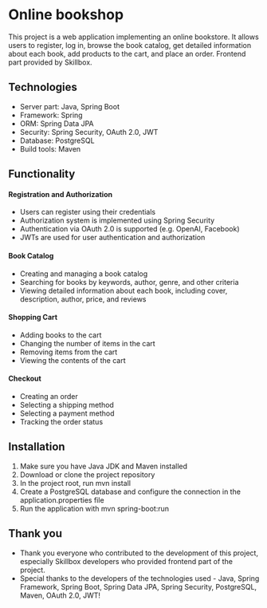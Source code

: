 # Online bookshop
This project is a web application implementing an online bookstore. It allows users to register, log in, browse the book catalog, get detailed information about each book, add products to the cart, and place an order. Frontend part provided by Skillbox.

## Technologies
- Server part: Java, Spring Boot
- Framework: Spring
- ORM: Spring Data JPA
- Security: Spring Security, OAuth 2.0, JWT
- Database: PostgreSQL
- Build tools: Maven

## Functionality
#### Registration and Authorization
- Users can register using their credentials
- Authorization system is implemented using Spring Security
- Authentication via OAuth 2.0 is supported (e.g. OpenAI, Facebook)
- JWTs are used for user authentication and authorization
#### Book Catalog
- Creating and managing a book catalog
- Searching for books by keywords, author, genre, and other criteria
- Viewing detailed information about each book, including cover, description, author, price, and reviews
#### Shopping Cart
- Adding books to the cart
- Changing the number of items in the cart
- Removing items from the cart
- Viewing the contents of the cart
#### Checkout
- Creating an order
- Selecting a shipping method
- Selecting a payment method
- Tracking the order status

## Installation
1. Make sure you have Java JDK and Maven installed
2. Download or clone the project repository
3. In the project root, run mvn install
4. Create a PostgreSQL database and configure the connection in the application.properties file
5. Run the application with mvn spring-boot:run

## Thank you
- Thank you everyone who contributed to the development of this project, especially Skillbox developers who provided frontend part of the project.
- Special thanks to the developers of the technologies used - Java, Spring Framework,	Spring Boot, Spring Data JPA,	Spring Security,	PostgreSQL,	Maven, OAuth 2.0,	JWT!
